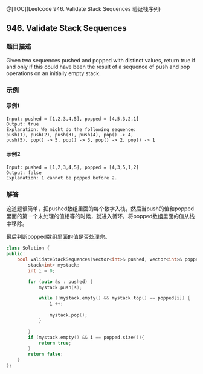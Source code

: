 @[TOC](Leetcode 946. Validate Stack Sequences 验证栈序列)

## 946. Validate Stack Sequences
### 题目描述
Given two sequences pushed and popped with distinct values, return true if and only if this could have been the result of a sequence of push and pop operations on an initially empty stack.

### 示例
#### 示例1
    Input: pushed = [1,2,3,4,5], popped = [4,5,3,2,1]
    Output: true
    Explanation: We might do the following sequence:
    push(1), push(2), push(3), push(4), pop() -> 4,
    push(5), pop() -> 5, pop() -> 3, pop() -> 2, pop() -> 1
#### 示例2
    Input: pushed = [1,2,3,4,5], popped = [4,3,5,1,2]
    Output: false
    Explanation: 1 cannot be popped before 2.

### 解答

这道题很简单，把pushed数组里面的每个数字入栈，然后当push的值和popped里面的第一个未处理的值相等的时候，就进入循环，将popped数组里面的值从栈中移除。

最后判断popped数组里面的值是否处理完。

```cpp
class Solution {
public:
    bool validateStackSequences(vector<int>& pushed, vector<int>& popped) {
        stack<int> mystack;
        int i = 0;

        for (auto &s : pushed) {
        	mystack.push(s);

        	while (!mystack.empty() && mystack.top() == popped[i]) {
        		i ++;
        		
        		mystack.pop();
        	}

        }
        if (mystack.empty() && i == popped.size()){
        	return true;
        }
        return false;
    }
};
```